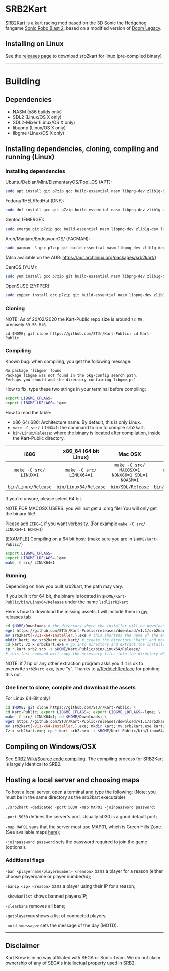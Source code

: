 # SRB2Kart

[SRB2Kart](https://srb2.org/mods/) is a kart racing mod based on the 3D Sonic the Hedgehog fangame [Sonic Robo Blast 2](https://srb2.org/), based on a modified version of [Doom Legacy](http://doomlegacy.sourceforge.net/).

## Installing on Linux
See the [releases page](https://github.com/GoDzM4TT3O/Kart-Public) to download srb2kart for linux (pre-compiled binary)
***
# Building
## Dependencies
- NASM (x86 builds only)
- SDL2 (Linux/OS X only)
- SDL2-Mixer (Linux/OS X only)
- libupnp (Linux/OS X only)
- libgme (Linux/OS X only)

## Installing dependencies, cloning, compiling and running (Linux)
### Installing dependencies
Ubuntu/Debian/Mint/ElementaryOS/Pop!\_OS (APT):

```bash
sudo apt install git p7zip gcc build-essential nasm libpng-dev zlib1g-dev libsdl2-dev libsdl2-mixer-dev libgme-dev libopenmpt-dev
```

Fedora/RHEL/RedHat (DNF):

```bash
sudo dnf install gcc git p7zip build-essential nasm libpng-dev zlib1g-dev libsdl2-dev libsdl2-mixer-dev libgme-dev libopenmpt-dev
```

Gentoo (EMERGE):

```bash
sudo emerge git p7zip gcc build-essential nasm libpng-dev zlib1g-dev libsdl2-dev libsdl2-mixer-dev libgme-dev libopenmpt-dev
```

Arch/Manjaro/EndeavourOS/ (PACMAN):

```bash
sudo pacman -S gcc p7zip git build-essential nasm libpng-dev zlib1g-dev libsdl2-dev libsdl2-mixer-dev libgme-dev libopenmpt-dev
```
(Also available on the AUR: https://aur.archlinux.org/packages/srb2kart/)

CentOS (YUM):

```bash
sudo yum install gcc p7zip git build-essential nasm libpng-dev zlib1g-dev libsdl2-dev libsdl2-mixer-dev libgme-dev libopenmpt-dev
```

OpenSUSE (ZYPPER):

```bash
sudo zypper install gcc p7zip git build-essential nasm libpng-dev zlib1g-dev libsdl2-dev libsdl2-mixer-dev libgme-dev libopenmpt-dev
```


### Cloning
NOTE: As of 20/02/2020 the Kart-Public repo size is around `73 MB`, precisely `69.56 MiB`

`cd $HOME; git clone https://github.com/STJr/Kart-Public; cd Kart-Public`

### Compiling
Known bug: when compiling, you get the following message:

```
No package 'libgme' found
Package libgme was not found in the pkg-config search path.
Perhaps you should add the directory containing libgme.pc'
```

How to fix:
type these two strings in your terminal before compiling:

```bash
export LIBGME_CFLAGS=
export LIBGME_LDFLAGS=-lgme
```

How to read the table:

- x86_64/i686: Architecture name. By default, this is only Linux.
- `make -C src/ LINUX=1`: the command to run to compile srb2kart.
- `bin/Linux/Release`: where the binary is located after compilation, inside the Kart-Public directory.

|          i686          |   x86_64 (64 bit Linux)  |                     Mac OSX                    |          FreeBSD         |          Solaris         |
|:----------------------:|:------------------------:|:----------------------------------------------:|:------------------------:|:------------------------:|
| `make -C src/ LINUX=1` | `make -C src/ LINUX64=1` | `make -C src/ MACOSX=1 NONX86=1 SDL=1 NOASM=1` | `make -C src/ FREEBSD=1` | `make -C src/ SOLARIS=1` |
| `bin/Linux/Release`    | `bin/Linux64/Release`    | `bin/SDL/Release`                              | `bin/FreeBSD/Release`    | `bin/Solaris/Release`    |

If you're unsure, please select 64 bit.

NOTE FOR MACOSX USERS: you will not get a .dmg file! You will only get the binary file!

Please add `ECHO=1` if you want verbosity. (For example `make -C src/ LINUX64=1 ECHO=1`)

[EXAMPLE] Compiling on a 64 bit host:
(make sure you are in `$HOME/Kart-Public/`)
```bash
export LIBGME_CFLAGS=
export LIBGME_LDFLAGS=-lgme
make -C src/ LINUX64=1
```

### Running
Depending on how you built srb2kart, the path may vary.

If you built it for 64 bit, the binary is located in `$HOME/Kart-Public/bin/Linux64/Release` under the name `lsdl2srb2kart`

Here's how to download the missing assets. I will include them in [my releases tab](https://github.com/GoDzM4TT3O/Kart-Public/releases/latest)
```bash
cd $HOME/Downloads # the directory where the installer will be downloaded
wget https://github.com/STJr/Kart-Public/releases/download/v1.1/srb2kart-v11-x64-Installer.exe # download the installer
mv srb2kart{-v11-x64-Installer,}.exe # this shortens the name of the exe
mkdir kart; mv srb2kart.exe kart/ # create the directory "kart" and move the installer there
cd kart; 7z x srb2kart.exe # go into directory and extract the installer
cp *.kart srb2.srb -t $HOME/Kart-Public/bin/Linux64/Release/
# this last command will copy the necessary files into the directory where srb2kart was compiled
```
NOTE: if 7zip or any other extraction program asks you if it is ok to overwrite `srb2kart.exe`, type "y".
Thanks to [u/ReddichRedface](https://reddit.com/u/ReddichRedface) for pointing this out.


### One liner to clone, compile and download the assets
For Linux 64-Bit only!

```bash
cd $HOME; git clone https://github.com/STJr/Kart-Public; \
cd Kart-Public; export LIBGME_CFLAGS=; export LIBGME_LDFLAGS=-lgme; \
make -C src/ LINUX64=1; cd $HOME/Downloads; \
wget https://github.com/STJr/Kart-Public/releases/download/v1.1/srb2kart-v11-x64-Installer.exe; \
mv srb2kart{-v11-x64-Installer,}.exe; mkdir kart; mv srb2kart.exe kart/; cd kart/; \
7z x srb2kart.exe; cp *.kart srb2.srb -t $HOME/Kart-Public/bin/Linux64/Release/
```

## Compiling on Windows/OSX

See [SRB2 Wiki/Source code compiling](http://wiki.srb2.org/wiki/Source_code_compiling). The compiling process for SRB2Kart is largely identical to SRB2.

## Hosting a local server and choosing maps
To host a local server, open a terminal and type the following:
(Note: you must be in the same directory as the srb2kart executable)

`./srb2kart -dedicated -port 5030 -map MAP01 -joinpassword password`;

`-port 5030` defines the server's port. Usually 5030 is a good default port;

`-map MAP01` says that the server must use MAP01, which is Green Hills Zone. (See available maps [here](https://wiki.srb2.org/wiki/SRB2Kart/Levels));

`-joinpassword password` sets the password required to join the game (optional).

### Additional flags
`-ban <playername/playernumber> <reason>` bans a player for a reason (either choose playername or player number/id);

`-banip <ip> <reason>` bans a player using their IP for a reason;

`-showbanlist` shows banned players/IP;

`-clearbans` removes all bans;

`-getplayernum` shows a list of connected players;

`-motd <message>`  sets the message of the day (MOTD).

***

## Disclaimer
Kart Krew is in no way affiliated with SEGA or Sonic Team. We do not claim ownership of any of SEGA's intellectual property used in SRB2.
